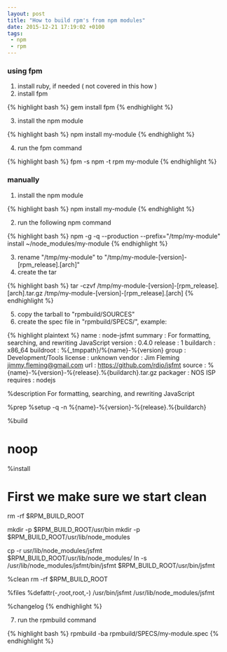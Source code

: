 ```yaml
---
layout: post
title: "How to build rpm's from npm modules"
date: 2015-12-21 17:19:02 +0100
tags:
 - npm
 - rpm
---
```


### using fpm

1. install ruby, if needed ( not covered in this how )
2. install fpm

{% highlight bash %}
gem install fpm
{% endhighlight %}

3. install the npm module

{% highlight bash %}
npm install my-module
{% endhighlight %}

4. run the fpm command

{% highlight bash %}
fpm -s npm -t rpm my-module
{% endhighlight %}

### manually

1. install the npm module

{% highlight bash %}
npm install my-module
{% endhighlight %}

2. run the following npm command

{% highlight bash %}
npm -g -q --production --prefix="/tmp/my-module" install ~/node_modules/my-module
{% endhighlight %}

3. rename "/tmp/my-module" to "/tmp/my-module-[version]-[rpm_release].[arch]"
4. create the tar

{% highlight bash %}
tar -czvf /tmp/my-module-[version]-[rpm_release].[arch].tar.gz /tmp/my-module-[version]-[rpm_release].[arch]
{% endhighlight %}

5. copy the tarball to "rpmbuild/SOURCES"
6. create the spec file in "rpmbuild/SPECS/", example:

{% highlight plaintext %}
name            : node-jsfmt
summary         : For formatting, searching, and rewriting JavaScript
version         : 0.4.0
release         : 1
buildarch       : x86_64
buildroot       : %{_tmppath}/%{name}-%{version}
group           : Development/Tools
license         : unknown
vendor          : Jim Fleming <jimmy.fleming@gmail.com>
url             : https://github.com/rdio/jsfmt
source          : %{name}-%{version}-%{release}.%{buildarch}.tar.gz
packager        : NOS ISP
requires        : nodejs

%description
For formatting, searching, and rewriting JavaScript

%prep
%setup -q -n %{name}-%{version}-%{release}.%{buildarch}

%build
# noop

%install
# First we make sure we start clean
rm -rf $RPM_BUILD_ROOT

mkdir -p $RPM_BUILD_ROOT/usr/bin
mkdir -p $RPM_BUILD_ROOT/usr/lib/node_modules

cp -r usr/lib/node_modules/jsfmt $RPM_BUILD_ROOT/usr/lib/node_modules/
ln -s /usr/lib/node_modules/jsfmt/bin/jsfmt $RPM_BUILD_ROOT/usr/bin/jsfmt

%clean
rm -rf $RPM_BUILD_ROOT

%files
%defattr(-,root,root,-)
/usr/bin/jsfmt
/usr/lib/node_modules/jsfmt

%changelog
{% endhighlight %}

7. run the rpmbuild command

{% highlight bash %}
rpmbuild -ba rpmbuild/SPECS/my-module.spec
{% endhighlight %}
